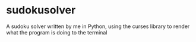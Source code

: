 # sudokusolver
A sudoku solver written by me in Python, using the curses library to render what the program is doing to the terminal